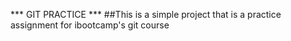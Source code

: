 *** GIT PRACTICE ***
##This is a simple project that is a practice assignment for ibootcamp's git course
